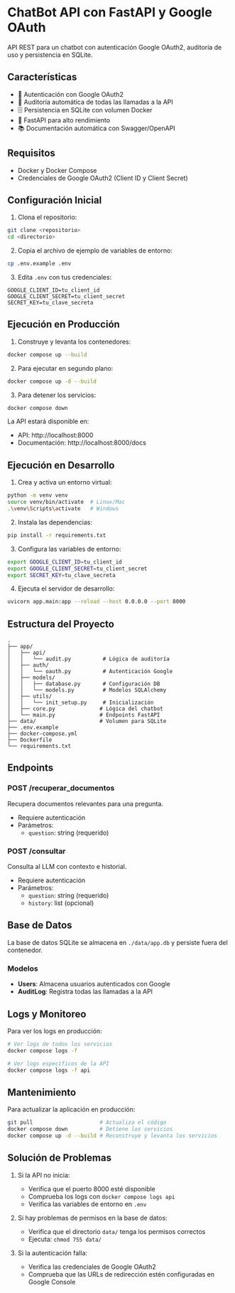 # ChatBot API con FastAPI y Google OAuth

API REST para un chatbot con autenticación Google OAuth2, auditoría de uso y persistencia en SQLite.

## Características

- 🔐 Autenticación con Google OAuth2
- 📝 Auditoría automática de todas las llamadas a la API
- 🗄️ Persistencia en SQLite con volumen Docker
- 🚀 FastAPI para alto rendimiento
- 📚 Documentación automática con Swagger/OpenAPI

## Requisitos

- Docker y Docker Compose
- Credenciales de Google OAuth2 (Client ID y Client Secret)

## Configuración Inicial

1. Clona el repositorio:
```bash
git clone <repositorio>
cd <directorio>
```

2. Copia el archivo de ejemplo de variables de entorno:
```bash
cp .env.example .env
```

3. Edita `.env` con tus credenciales:
```env
GOOGLE_CLIENT_ID=tu_client_id
GOOGLE_CLIENT_SECRET=tu_client_secret
SECRET_KEY=tu_clave_secreta
```

## Ejecución en Producción

1. Construye y levanta los contenedores:
```bash
docker compose up --build
```

2. Para ejecutar en segundo plano:
```bash
docker compose up -d --build
```

3. Para detener los servicios:
```bash
docker compose down
```

La API estará disponible en:
- API: http://localhost:8000
- Documentación: http://localhost:8000/docs

## Ejecución en Desarrollo

1. Crea y activa un entorno virtual:
```bash
python -m venv venv
source venv/bin/activate  # Linux/Mac
.\venv\Scripts\activate   # Windows
```

2. Instala las dependencias:
```bash
pip install -r requirements.txt
```

3. Configura las variables de entorno:
```bash
export GOOGLE_CLIENT_ID=tu_client_id
export GOOGLE_CLIENT_SECRET=tu_client_secret
export SECRET_KEY=tu_clave_secreta
```

4. Ejecuta el servidor de desarrollo:
```bash
uvicorn app.main:app --reload --host 0.0.0.0 --port 8000
```

## Estructura del Proyecto

```
.
├── app/
│   ├── api/
│   │   └── audit.py          # Lógica de auditoría
│   ├── auth/
│   │   └── oauth.py          # Autenticación Google
│   ├── models/
│   │   ├── database.py       # Configuración DB
│   │   └── models.py         # Modelos SQLAlchemy
│   ├── utils/
│   │   └── init_setup.py     # Inicialización
│   ├── core.py              # Lógica del chatbot
│   └── main.py              # Endpoints FastAPI
├── data/                    # Volumen para SQLite
├── .env.example
├── docker-compose.yml
├── Dockerfile
└── requirements.txt
```

## Endpoints

### POST /recuperar_documentos
Recupera documentos relevantes para una pregunta.
- Requiere autenticación
- Parámetros:
  - `question`: string (requerido)

### POST /consultar
Consulta al LLM con contexto e historial.
- Requiere autenticación
- Parámetros:
  - `question`: string (requerido)
  - `history`: list (opcional)

## Base de Datos

La base de datos SQLite se almacena en `./data/app.db` y persiste fuera del contenedor.

### Modelos
- **Users**: Almacena usuarios autenticados con Google
- **AuditLog**: Registra todas las llamadas a la API

## Logs y Monitoreo

Para ver los logs en producción:
```bash
# Ver logs de todos los servicios
docker compose logs -f

# Ver logs específicos de la API
docker compose logs -f api
```

## Mantenimiento

Para actualizar la aplicación en producción:
```bash
git pull                     # Actualiza el código
docker compose down          # Detiene los servicios
docker compose up -d --build # Reconstruye y levanta los servicios
```

## Solución de Problemas

1. Si la API no inicia:
   - Verifica que el puerto 8000 esté disponible
   - Comprueba los logs con `docker compose logs api`
   - Verifica las variables de entorno en `.env`

2. Si hay problemas de permisos en la base de datos:
   - Verifica que el directorio `data/` tenga los permisos correctos
   - Ejecuta: `chmod 755 data/`

3. Si la autenticación falla:
   - Verifica las credenciales de Google OAuth2
   - Comprueba que las URLs de redirección estén configuradas en Google Console